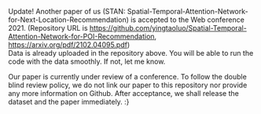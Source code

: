 Update! Another paper of us (STAN: Spatial-Temporal-Attention-Network-for-Next-Location-Recommendation) is accepted to the Web conference 2021. (Repository URL is https://github.com/yingtaoluo/Spatial-Temporal-Attention-Network-for-POI-Recommendation, https://arxiv.org/pdf/2102.04095.pdf)  
Data is already uploaded in the repository above. You will be able to run the code with the data smoothly. If not, let me know.

Our paper is currently under review of a conference. To follow the double blind review policy, we do not link our paper to this repository nor provide any more information on Github. After acceptance, we shall release the dataset and the paper immediately. :}
